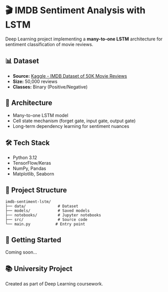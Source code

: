 # 🎬 IMDB Sentiment Analysis with LSTM

Deep Learning project implementing a **many-to-one LSTM** architecture for sentiment classification of movie reviews.

## 📊 Dataset
- **Source:** [Kaggle - IMDB Dataset of 50K Movie Reviews](https://www.kaggle.com/datasets/lakshmi25npathi/imdb-dataset-of-50k-movie-reviews)
- **Size:** 50,000 reviews
- **Classes:** Binary (Positive/Negative)

## 🧠 Architecture
- Many-to-one LSTM model
- Cell state mechanism (forget gate, input gate, output gate)
- Long-term dependency learning for sentiment nuances

## 🛠️ Tech Stack
- Python 3.12
- TensorFlow/Keras
- NumPy, Pandas
- Matplotlib, Seaborn

## 📁 Project Structure
```
imdb-sentiment-lstm/
├── data/              # Dataset
├── models/            # Saved models
├── notebooks/         # Jupyter notebooks
├── src/               # Source code
└── main.py           # Entry point
```

## 🚀 Getting Started
Coming soon...

## 📚 University Project
Created as part of Deep Learning coursework.
